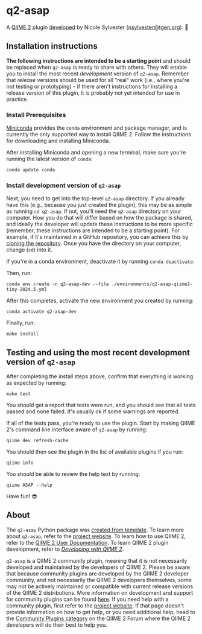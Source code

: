 # q2-asap

A [QIIME 2](https://qiime2.org) plugin [developed](https://develop.qiime2.org) by Nicole Sylvester (nsylvester@tgen.org). 🔌

## Installation instructions

**The following instructions are intended to be a starting point** and should be replaced when `q2-asap` is ready to share with others.
They will enable you to install the most recent *development* version of `q2-asap`.
Remember that *release* versions should be used for all "real" work (i.e., where you're not testing or prototyping) - if there aren't instructions for installing a release version of this plugin, it is probably not yet intended for use in practice.

### Install Prerequisites

[Miniconda](https://conda.io/miniconda.html) provides the `conda` environment and package manager, and is currently the only supported way to install QIIME 2.
Follow the instructions for downloading and installing Miniconda.

After installing Miniconda and opening a new terminal, make sure you're running the latest version of `conda`:

```bash
conda update conda
```

###  Install development version of `q2-asap`

Next, you need to get into the top-level `q2-asap` directory.
If you already have this (e.g., because you just created the plugin), this may be as simple as running `cd q2-asap`.
If not, you'll need the `q2-asap` directory on your computer.
How you do that will differ based on how the package is shared, and ideally the developer will update these instructions to be more specific (remember, these instructions are intended to be a starting point).
For example, if it's maintained in a GitHub repository, you can achieve this by [cloning the repository](https://docs.github.com/en/repositories/creating-and-managing-repositories/cloning-a-repository).
Once you have the directory on your computer, change (`cd`) into it.

If you're in a conda environment, deactivate it by running `conda deactivate`.


Then, run:

```shell
conda env create -n q2-asap-dev --file ./environments/q2-asap-qiime2-tiny-2024.5.yml
```

After this completes, activate the new environment you created by running:

```shell
conda activate q2-asap-dev
```

Finally, run:

```shell
make install
```

## Testing and using the most recent development version of `q2-asap`

After completing the install steps above, confirm that everything is working as expected by running:

```shell
make test
```

You should get a report that tests were run, and you should see that all tests passed and none failed.
It's usually ok if some warnings are reported.

If all of the tests pass, you're ready to use the plugin.
Start by making QIIME 2's command line interface aware of `q2-asap` by running:

```shell
qiime dev refresh-cache
```

You should then see the plugin in the list of available plugins if you run:

```shell
qiime info
```

You should be able to review the help text by running:

```shell
qiime ASAP --help
```

Have fun! 😎

## About

The `q2-asap` Python package was [created from template](https://develop.qiime2.org/en/latest/plugins/tutorials/create-from-template.html).
To learn more about `q2-asap`, refer to the [project website](https://example.com).
To learn how to use QIIME 2, refer to the [QIIME 2 User Documentation](https://docs.qiime2.org).
To learn QIIME 2 plugin development, refer to [*Developing with QIIME 2*](https://develop.qiime2.org).

`q2-asap` is a QIIME 2 community plugin, meaning that it is not necessarily developed and maintained by the developers of QIIME 2.
Please be aware that because community plugins are developed by the QIIME 2 developer community, and not necessarily the QIIME 2 developers themselves, some may not be actively maintained or compatible with current release versions of the QIIME 2 distributions.
More information on development and support for community plugins can be found [here](https://library.qiime2.org).
If you need help with a community plugin, first refer to the [project website](https://example.com).
If that page doesn't provide information on how to get help, or you need additional help, head to the [Community Plugins category](https://forum.qiime2.org/c/community-contributions/community-plugins/14) on the QIIME 2 Forum where the QIIME 2 developers will do their best to help you.
